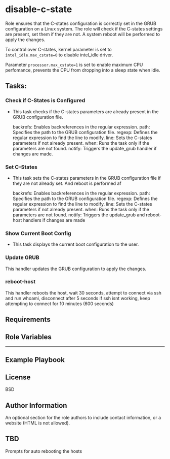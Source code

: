 disable-c-state
===============

Role ensures that the C-states configuration is correctly set in the GRUB configuration on a Linux system. The role will check if the C-states settings are present, set them if they are not. A system reboot will be performed to apply the changes.

To control over C-states, kernel parameter is set to `intel_idle.max_cstate=0` to disable intel_idle driver.

Parameter `processor.max_cstate=1` is set to enable maximum CPU perfomance, prevents the CPU from dropping into a sleep state when idle.

## Tasks:

### Check if C-States is Configured

- This task checks if the C-states parameters are already present in the GRUB configuration file.

  backrefs: Enables backreferences in the regular expression.
  path: Specifies the path to the GRUB configuration file.
  regexp: Defines the regular expression to find the line to modify.
  line: Sets the C-states parameters if not already present.
  when: Runs the task only if the parameters are not found.
  notify: Triggers the update_grub handler if changes are made.

### Set C-States 

- This task sets the C-states parameters in the GRUB configuration file if they are not already set. And reboot is performed af

  backrefs: Enables backreferences in the regular expression.
  path: Specifies the path to the GRUB configuration file.
  regexp: Defines the regular expression to find the line to modify.
  line: Sets the C-states parameters if not already present.
  when: Runs the task only if the parameters are not found.
  notify: Triggers the update_grub and reboot-host handlers if changes are made

### Show Current Boot Config

- This task displays the current boot configuration to the user.

### Update GRUB

This handler updates the GRUB configuration to apply the changes.

### reboot-host

This handler reboots the host, wait 30 seconds, attempt to connect via ssh and run whoami, disconnect after 5 seconds if ssh isnt working, keep attempting to connect for 10 minutes (600 seconds)

Requirements
------------

Role Variables
--------------

---

Example Playbook
----------------

License
-------

BSD

Author Information
------------------

An optional section for the role authors to include contact information, or a website (HTML is not allowed).

TBD
---

Prompts for auto rebooting the hosts
